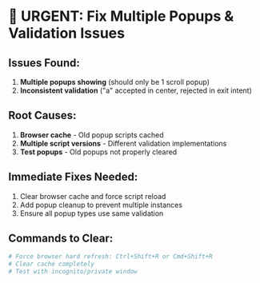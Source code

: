 # 🚨 URGENT: Fix Multiple Popups & Validation Issues

## Issues Found:
1. **Multiple popups showing** (should only be 1 scroll popup)
2. **Inconsistent validation** ("a" accepted in center, rejected in exit intent)

## Root Causes:
1. **Browser cache** - Old popup scripts cached
2. **Multiple script versions** - Different validation implementations
3. **Test popups** - Old popups not properly cleared

## Immediate Fixes Needed:
1. Clear browser cache and force script reload
2. Add popup cleanup to prevent multiple instances
3. Ensure all popup types use same validation

## Commands to Clear:
```bash
# Force browser hard refresh: Ctrl+Shift+R or Cmd+Shift+R
# Clear cache completely
# Test with incognito/private window
```